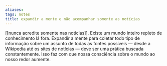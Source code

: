 ```yaml
---
aliases: 
tags: notes
title: expandir a mente e não acompanhar somente as notícias
---
```


[[nunca acredite somente nas notícias]]. Existe um mundo inteiro repleto de conhecimento lá fora. Expandir a mente para coletar todo tipo de informação sobre um assunto de todas as fontes possíveis — desde a Wikipedia até os sites de notícias — deve ser uma prática buscada constantemente. Isso faz com que nossa consciência sobre o mundo ao nosso redor aumente.